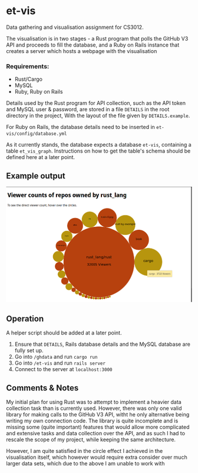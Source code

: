 # et-vis

Data gathering and visualisation assignment for CS3012.

The visualisation is in two stages - a Rust program that polls the GitHub V3 API and proceeds to fill the database, and a Ruby on Rails instance that creates a server which hosts a webpage with the visualisation

### Requirements:

* Rust/Cargo
* MySQL
* Ruby, Ruby on Rails

Details used by the Rust program for API collection, such as the API token and MySQL user & password,
are stored in a file `DETAILS` in the root directory in the project, With the layout of the file given by `DETAILS.example`.

For Ruby on Rails, the database details need to be inserted in `et-vis/config/database.yml`

As it currently stands, the database expects a database `et-vis`, containing a table `et_vis_graph`.
Instructions on how to get the table's schema should be defined here at a later point. 

## Example output

![](screenshot.png)

## Operation

A helper script should be added at a later point.

1. Ensure that `DETAILS`, Rails database details and the MySQL database are fully set up.
2. Go into `/ghdata` and run `cargo run`
3. Go into `/et-vis` and run `rails server`
4. Connect to the server at `localhost:3000`

## Comments & Notes

My initial plan for using Rust was to attempt to implement a heavier data collection task than is currently used.
However, there was only one valid library for making calls to the GitHub V3 API, witht he only alternative
being writing my own connection code. The library is quite incomplete and is missing some (quite important) features
that would allow more complicated and extensive tasks and data collection over the API, and as such I had to rescale the
scope of my project, while keeping the same architecture.

However, I am quite satisfied in the circle effect I achieved in the visualisation itself,
which however would require extra consider over much larger data sets, which due to the above I am unable to work with
